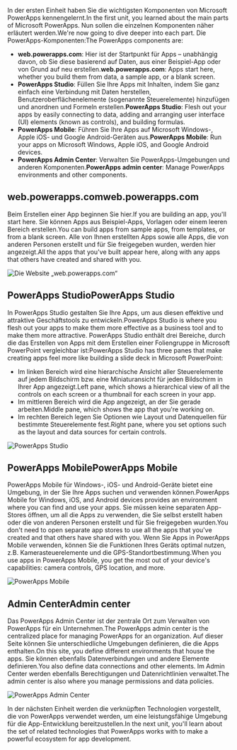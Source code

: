 <span data-ttu-id="6d7b3-101">In der ersten Einheit haben Sie die wichtigsten Komponenten von Microsoft PowerApps kennengelernt.</span><span class="sxs-lookup"><span data-stu-id="6d7b3-101">In the first unit, you learned about the main parts of Microsoft PowerApps.</span></span> <span data-ttu-id="6d7b3-102">Nun sollen die einzelnen Komponenten näher erläutert werden.</span><span class="sxs-lookup"><span data-stu-id="6d7b3-102">We're now going to dive deeper into each part.</span></span> <span data-ttu-id="6d7b3-103">Die PowerApps-Komponenten:</span><span class="sxs-lookup"><span data-stu-id="6d7b3-103">The PowerApps components are:</span></span>

* <span data-ttu-id="6d7b3-104">**web.powerapps.com**: Hier ist der Startpunkt für Apps – unabhängig davon, ob Sie diese basierend auf Daten, aus einer Beispiel-App oder von Grund auf neu erstellen.</span><span class="sxs-lookup"><span data-stu-id="6d7b3-104">**web.powerapps.com**: Apps start here, whether you build them from data, a sample app, or a blank screen.</span></span>
* <span data-ttu-id="6d7b3-105">**PowerApps Studio**: Füllen Sie Ihre Apps mit Inhalten, indem Sie ganz einfach eine Verbindung mit Daten herstellen, Benutzeroberflächenelemente (sogenannte Steuerelemente) hinzufügen und anordnen und Formeln erstellen.</span><span class="sxs-lookup"><span data-stu-id="6d7b3-105">**PowerApps Studio**: Flesh out your apps by easily connecting to data, adding and arranging user interface (UI) elements (known as controls), and building formulas.</span></span>
* <span data-ttu-id="6d7b3-106">**PowerApps Mobile**: Führen Sie Ihre Apps auf Microsoft Windows-, Apple iOS- und Google Android-Geräten aus.</span><span class="sxs-lookup"><span data-stu-id="6d7b3-106">**PowerApps Mobile**: Run your apps on Microsoft Windows, Apple iOS, and Google Android devices.</span></span>
* <span data-ttu-id="6d7b3-107">**PowerApps Admin Center**: Verwalten Sie PowerApps-Umgebungen und anderen Komponenten.</span><span class="sxs-lookup"><span data-stu-id="6d7b3-107">**PowerApps admin center**: Manage PowerApps environments and other components.</span></span>

## <a name="webpowerappscom"></a><span data-ttu-id="6d7b3-108">web.powerapps.com</span><span class="sxs-lookup"><span data-stu-id="6d7b3-108">web.powerapps.com</span></span>
<span data-ttu-id="6d7b3-109">Beim Erstellen einer App beginnen Sie hier.</span><span class="sxs-lookup"><span data-stu-id="6d7b3-109">If you are building an app, you'll start here.</span></span> <span data-ttu-id="6d7b3-110">Sie können Apps aus Beispiel-Apps, Vorlagen oder einem leeren Bereich erstellen.</span><span class="sxs-lookup"><span data-stu-id="6d7b3-110">You can build apps from sample apps, from templates, or from a blank screen.</span></span> <span data-ttu-id="6d7b3-111">Alle von Ihnen erstellten Apps sowie alle Apps, die von anderen Personen erstellt und für Sie freigegeben wurden, werden hier angezeigt.</span><span class="sxs-lookup"><span data-stu-id="6d7b3-111">All the apps that you've built appear here, along with any apps that others have created and shared with you.</span></span>

![Die Website „web.powerapps.com“](../media/powerapps-homepage5.png)

## <a name="powerapps-studio"></a><span data-ttu-id="6d7b3-113">PowerApps Studio</span><span class="sxs-lookup"><span data-stu-id="6d7b3-113">PowerApps Studio</span></span>
<span data-ttu-id="6d7b3-114">In PowerApps Studio gestalten Sie Ihre Apps, um aus diesen effektive und attraktive Geschäftstools zu entwickeln.</span><span class="sxs-lookup"><span data-stu-id="6d7b3-114">PowerApps Studio is where you flesh out your apps to make them more effective as a business tool and to make them more attractive.</span></span> <span data-ttu-id="6d7b3-115">PowerApps Studio enthält drei Bereiche, durch die das Erstellen von Apps mit dem Erstellen einer Foliengruppe in Microsoft PowerPoint vergleichbar ist:</span><span class="sxs-lookup"><span data-stu-id="6d7b3-115">PowerApps Studio has three panes that make creating apps feel more like building a slide deck in Microsoft PowerPoint:</span></span>

- <span data-ttu-id="6d7b3-116">Im linken Bereich wird eine hierarchische Ansicht aller Steuerelemente auf jedem Bildschirm bzw. eine Miniaturansicht für jeden Bildschirm in Ihrer App angezeigt.</span><span class="sxs-lookup"><span data-stu-id="6d7b3-116">Left pane, which shows a hierarchical view of all the controls on each screen or a thumbnail for each screen in your app.</span></span>
- <span data-ttu-id="6d7b3-117">Im mittleren Bereich wird die App angezeigt, an der Sie gerade arbeiten.</span><span class="sxs-lookup"><span data-stu-id="6d7b3-117">Middle pane, which shows the app that you're working on.</span></span>
- <span data-ttu-id="6d7b3-118">Im rechten Bereich legen Sie Optionen wie Layout und Datenquellen für bestimmte Steuerelemente fest.</span><span class="sxs-lookup"><span data-stu-id="6d7b3-118">Right pane, where you set options such as the layout and data sources for certain controls.</span></span>

![PowerApps Studio](../media/powerapps-full-screen.png)

## <a name="powerapps-mobile"></a><span data-ttu-id="6d7b3-120">PowerApps Mobile</span><span class="sxs-lookup"><span data-stu-id="6d7b3-120">PowerApps Mobile</span></span>
<span data-ttu-id="6d7b3-121">PowerApps Mobile für Windows-, iOS- und Android-Geräte bietet eine Umgebung, in der Sie Ihre Apps suchen und verwenden können.</span><span class="sxs-lookup"><span data-stu-id="6d7b3-121">PowerApps Mobile for Windows, iOS, and Android devices provides an environment where you can find and use your apps.</span></span> <span data-ttu-id="6d7b3-122">Sie müssen keine separaten App-Stores öffnen, um all die Apps zu verwenden, die Sie selbst erstellt haben oder die von anderen Personen erstellt und für Sie freigegeben wurden.</span><span class="sxs-lookup"><span data-stu-id="6d7b3-122">You don't need to open separate app stores to use all the apps that you've created and that others have shared with you.</span></span> <span data-ttu-id="6d7b3-123">Wenn Sie Apps in PowerApps Mobile verwenden, können Sie die Funktionen Ihres Geräts optimal nutzen, z.B. Kamerasteuerelemente und die GPS-Standortbestimmung.</span><span class="sxs-lookup"><span data-stu-id="6d7b3-123">When you use apps in PowerApps Mobile, you get the most out of your device's capabilities: camera controls, GPS location, and more.</span></span>

![PowerApps Mobile](../media/powerapps-mobile.png)

## <a name="admin-center"></a><span data-ttu-id="6d7b3-125">Admin Center</span><span class="sxs-lookup"><span data-stu-id="6d7b3-125">Admin center</span></span>
<span data-ttu-id="6d7b3-126">Das PowerApps Admin Center ist der zentrale Ort zum Verwalten von PowerApps für ein Unternehmen.</span><span class="sxs-lookup"><span data-stu-id="6d7b3-126">The PowerApps admin center is the centralized place for managing PowerApps for an organization.</span></span> <span data-ttu-id="6d7b3-127">Auf dieser Seite können Sie unterschiedliche Umgebungen definieren, die die Apps enthalten.</span><span class="sxs-lookup"><span data-stu-id="6d7b3-127">On this site, you define different environments that house the apps.</span></span> <span data-ttu-id="6d7b3-128">Sie können ebenfalls Datenverbindungen und andere Elemente definieren.</span><span class="sxs-lookup"><span data-stu-id="6d7b3-128">You also define data connections and other elements.</span></span> <span data-ttu-id="6d7b3-129">Im Admin Center werden ebenfalls Berechtigungen und Datenrichtlinien verwaltet.</span><span class="sxs-lookup"><span data-stu-id="6d7b3-129">The admin center is also where you manage permissions and data policies.</span></span>

![PowerApps Admin Center](../media//powerapps-admin.png)

<span data-ttu-id="6d7b3-131">In der nächsten Einheit werden die verknüpften Technologien vorgestellt, die von PowerApps verwendet werden, um eine leistungsfähige Umgebung für die App-Entwicklung bereitzustellen.</span><span class="sxs-lookup"><span data-stu-id="6d7b3-131">In the next unit, you'll learn about the set of related technologies that PowerApps works with to make a powerful ecosystem for app development.</span></span>